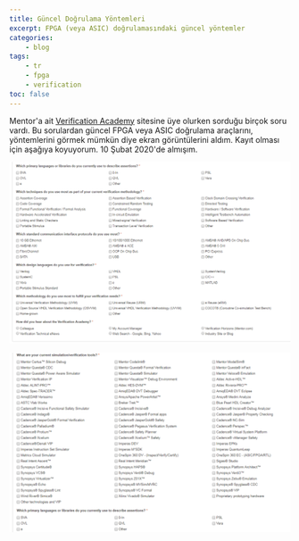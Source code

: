 ```yaml
---
title: Güncel Doğrulama Yöntemleri
excerpt: FPGA (veya ASIC) doğrulamasındaki güncel yöntemler
categories:
    - blog
tags:
    - tr
    - fpga
    - verification
toc: false
---
```


Mentor'a ait [Verification Academy](https://verificationacademy.com/)
sitesine üye olurken sorduğu birçok soru vardı. Bu sorulardan güncel FPGA veya
ASIC doğrulama araçlarını, yöntemlerini görmek mümkün diye ekran görüntülerini
aldım. Kayıt olması için aşağıya koyuyorum. 10 Şubat 2020'de almışım.

![Screen Shoot 1](/assets/images/blog/20/2020-03-15-a.png)

![Screen Shoot 2](/assets/images/blog/20/2020-03-15-b.png)
